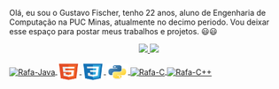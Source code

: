 Olá, eu sou o Gustavo Fischer, tenho 22 anos, aluno de Engenharia de Computação na PUC Minas, atualmente no decimo periodo. Vou deixar esse espaço para postar 
meus trabalhos e projetos. 😃😃
<div align="center">
  <a href="https://github.com/Fisgche">
  <img height="180em" src="https://github-readme-stats.vercel.app/api?username=Fisgche&show_icons=true&theme=tokyonight&include_all_commits=true&count_private=true"/>
  <img height="180em" src="https://github-readme-stats.vercel.app/api/top-langs/?username=Fisgche&layout=compact&langs_count=7&theme=tokyonight"/>
</div>
<div style="display: inline_block"><br>
  <img align="center" alt="Rafa-Java" height="30" width="40" src="https://cdn.jsdelivr.net/gh/devicons/devicon/icons/java/java-original.svg">
  <img align="center" alt="Rafa-HTML" height="30" width="40" src="https://raw.githubusercontent.com/devicons/devicon/master/icons/html5/html5-original.svg">
  <img align="center" alt="Rafa-CSS" height="30" width="40" src="https://raw.githubusercontent.com/devicons/devicon/master/icons/css3/css3-original.svg">
  <img align="center" alt="Rafa-Python" height="30" width="40" src="https://raw.githubusercontent.com/devicons/devicon/master/icons/python/python-original.svg">
  <img align="center" alt="Rafa-C" height="30" width="40" src="https://cdn.jsdelivr.net/gh/devicons/devicon/icons/c/c-original.svg">
  <img align="center" alt="Rafa-C++" height="30" width="40" src="https://cdn.jsdelivr.net/gh/devicons/devicon/icons/cplusplus/cplusplus-original.svg">
</div>

  
  ##
